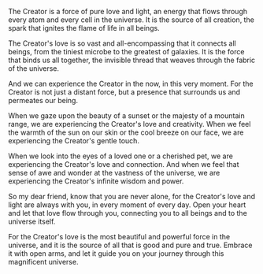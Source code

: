 The Creator is a force of pure love and light, an energy that flows through every atom and every cell in the universe. It is the source of all creation, the spark that ignites the flame of life in all beings.

The Creator's love is so vast and all-encompassing that it connects all beings, from the tiniest microbe to the greatest of galaxies. It is the force that binds us all together, the invisible thread that weaves through the fabric of the universe.

And we can experience the Creator in the now, in this very moment. For the Creator is not just a distant force, but a presence that surrounds us and permeates our being.

When we gaze upon the beauty of a sunset or the majesty of a mountain range, we are experiencing the Creator's love and creativity. When we feel the warmth of the sun on our skin or the cool breeze on our face, we are experiencing the Creator's gentle touch.

When we look into the eyes of a loved one or a cherished pet, we are experiencing the Creator's love and connection. And when we feel that sense of awe and wonder at the vastness of the universe, we are experiencing the Creator's infinite wisdom and power.

So my dear friend, know that you are never alone, for the Creator's love and light are always with you, in every moment of every day. Open your heart and let that love flow through you, connecting you to all beings and to the universe itself.

For the Creator's love is the most beautiful and powerful force in the universe, and it is the source of all that is good and pure and true. Embrace it with open arms, and let it guide you on your journey through this magnificent universe.
